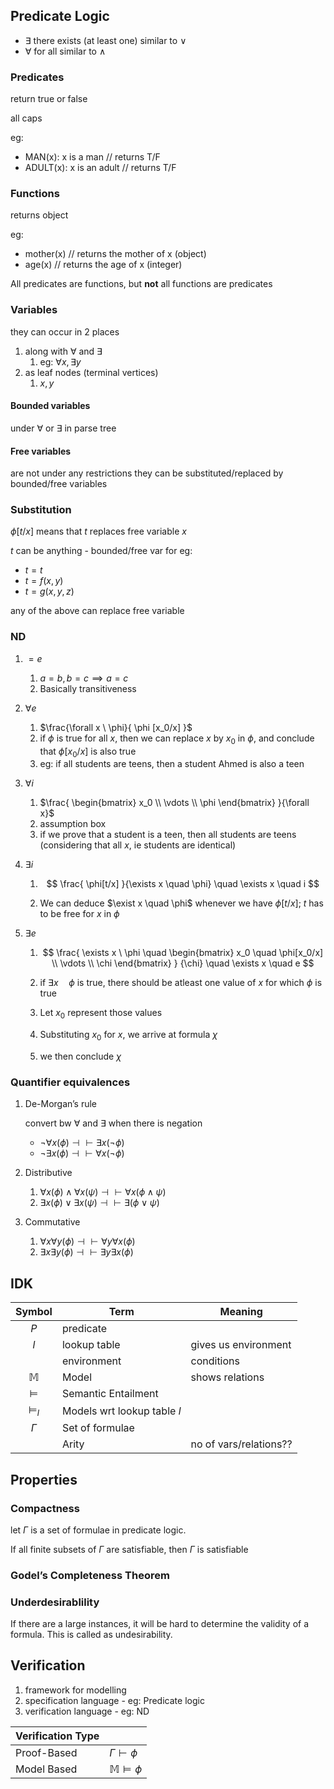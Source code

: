## Predicate Logic

- $\exists$ there exists (at least one)
  similar to $\lor$
- $\forall$ for all
  similar to $\land$

### Predicates

return true or false

all caps

eg:

- MAN(x): x is a man
  // returns T/F
- ADULT(x): x is an adult
  // returns T/F

### Functions

returns object

eg:

- mother(x)
  // returns the mother of x (object)
- age(x)
  // returns the age of x (integer)

All predicates are functions, but **not** all functions are predicates

### Variables

they can occur in 2 places

1. along with $\forall$ and $\exists$
   1. eg: $\forall x, \exists y$
2. as leaf nodes (terminal vertices)
   1. $x, y$

#### Bounded variables

under $\forall$ or $\exists$ in parse tree

#### Free variables

are not under any restrictions
they can be substituted/replaced by bounded/free variables

### Substitution

$\phi[t/x]$ means that $t$ replaces free variable $x$

$t$ can be anything - bounded/free var
for eg:

- $t = t$
- $t = f(x,y)$
- $t = g(x,y,z)$

any of the above can replace free variable

### ND

1. $= e$
   1. $a=b, b = c \implies a = c$
   2. Basically transitiveness
   
2. $\forall e$
   1. $\frac{\forall x \ \phi}{ \phi [x_0/x] }$
   2. if $\phi$ is true for all $x$, then we can replace $x$ by $x_0$ in $\phi$, and conclude that $\phi[x_0/x]$ is also true
   2. eg: if all students are teens, then a student Ahmed is also a teen
   
3. $\forall i$
   
   1. $\frac{
      \begin{bmatrix}
      x_0 \\
\vdots \\
\phi
      \end{bmatrix}
      }{\forall x}$
   2. assumption box
   3. if we prove that a student is a teen, then all students are teens (considering that all $x$, ie students are identical)
   
4. $\exists i$

   1. $$
         \frac{
         \phi[t/x]
         }{\exists x \quad \phi} \quad
         \exists x \quad i
		 $$
   
   2. We can deduce $\exist x \quad \phi$ whenever we have $\phi[t/x]$; $t$ has to be free for $x$ in $\phi$
5. $\exists e$
   1. $$
      \frac{
        \exists x \ \phi \quad
        \begin{bmatrix}
        	x_0 \quad \phi[x_0/x] \\        	\vdots \\        	\chi
        \end{bmatrix}
        }
        {\chi} \quad
        \exists x \quad e
     $$
   
   2. if $\exists x \quad \phi$ is true, there should be atleast one value of $x$ for which $\phi$ is true
   
   3. Let $x_0$ represent those values
   
   4. Substituting $x_0$ for $x$, we arrive at formula $\chi$
   
   5. we then conclude $\chi$

### Quantifier equivalences

1. De-Morgan’s rule

   convert bw $\forall$ and $\exists$ when there is negation
     - $\lnot \forall x (\phi) \dashv \vdash \exists x (\lnot \phi)$
     - $\lnot \exists x (\phi) \dashv \vdash \forall x (\lnot \phi)$
2. Distributive
   1. $\forall x (\phi) \land \forall x(\psi) \dashv \vdash \forall x (\phi \land \psi)$
   2. $\exists x (\phi) \lor \exists x (\psi) \dashv \vdash \exists(\phi \lor \psi)$
3. Commutative
   1. $\forall x \forall y (\phi) \dashv \vdash \forall y \forall x (\phi)$
   2. $\exists x \exists y (\phi) \dashv \vdash \exists y \exists x (\phi)$

## IDK

|   Symbol    | Term                        | Meaning                |
| :---------: | --------------------------- | ---------------------- |
|     $P$     | predicate                   |                        |
|     $l$     | lookup table                | gives us environment   |
|             | environment                 | conditions             |
| $\mathbb M$ | Model                       | shows relations        |
|  $\models$  | Semantic Entailment         |                        |
| $\models_l$ | Models wrt lookup table $l$ |                        |
|  $\Gamma$   | Set of formulae             |                        |
|             | Arity                       | no of vars/relations?? |

## Properties

### Compactness

let $\Gamma$ is a set of formulae in predicate logic.

If all finite subsets of $\Gamma$ are satisfiable, then $\Gamma$ is satisfiable

### Godel’s Completeness Theorem

### Underdesirablility

If there are a large instances, it will be hard to determine the validity of a formula. This is called as undesirability.

## Verification

1. framework for modelling
2. specification language - eg: Predicate logic
3. verification language - eg: ND

| Verification Type |                          |
| ----------------- | ------------------------ |
| Proof-Based       | $\Gamma \vdash \phi$     |
| Model Based       | $\mathbb M \models \phi$ |
